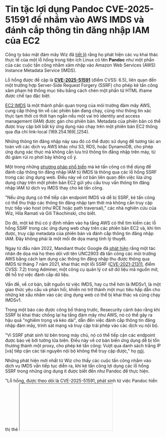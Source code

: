 # Tin tặc lợi dụng Pandoc CVE-2025-51591 để nhắm vào AWS IMDS và đánh cắp thông tin đăng nhập IAM của EC2

[](https://blogger.googleusercontent.com/img/b/R29vZ2xl/AVvXsEgcKyurAVwFl0xbW7fxmPHdNxWeLJgY1Yae%5Fr4IUGEvwD8a0825wBZI1ntXPxDQhyphenhyphenEgh7Z-mVsIjOCPPsb9Both7X-Qp9fvn6CS-2zXBQcRP5i55%5F6Zh89eY9LFRBQ1Ac6Cov-299GYptQgS59qKr%5FjDculJRDg94OoGe1PAHwe3MR5Poy3nKqQ7Fe0ydfU/s728-rw-e365/aws-hack.jpg)

Công ty bảo mật đám mây Wiz đã [tiết lộ](https://www.wiz.io/blog/imds-anomaly-hunting-zero-day) rằng họ phát hiện các vụ khai thác thực tế của một lỗ hổng trong tiện ích Linux có tên **Pandoc** như một phần của các cuộc tấn công nhằm xâm nhập vào Amazon Web Services (AWS) Instance Metadata Service (IMDS).

Lỗ hổng được đề cập là **[CVE-2025-51591](https://nvd.nist.gov/vuln/detail/CVE-2025-51591)** (điểm CVSS: 6.5), liên quan đến một trường hợp Server-Side Request Forgery (SSRF) cho phép kẻ tấn công xâm phạm hệ thống mục tiêu bằng cách chèn một phần tử HTML iframe được chế tạo đặc biệt.

[EC2 IMDS](https://docs.aws.amazon.com/AWSEC2/latest/UserGuide/ec2-instance-metadata.html) là một thành phần quan trọng của môi trường đám mây AWS, cung cấp thông tin về các phiên bản đang chạy, cũng như thông tin xác thực tạm thời có thời hạn ngắn nếu một vai trò identity and access management (IAM) được gán cho phiên bản. Metadata của phiên bản có thể được truy cập bởi bất kỳ ứng dụng nào chạy trên một phiên bản EC2 thông qua địa chỉ link-local (169.254.169[.]254).

Những thông tin đăng nhập này sau đó có thể được sử dụng để tương tác an toàn với các dịch vụ AWS khác như S3, RDS, hoặc DynamoDB, cho phép ứng dụng xác thực mà không cần lưu trữ thông tin đăng nhập trên máy, từ đó giảm rủi ro phơi bày không cố ý.

Một trong những [phương pháp phổ biến](https://securitylabs.datadoghq.com/articles/misconfiguration-spotlight-imds/) mà kẻ tấn công có thể dùng để đánh cắp thông tin đăng nhập IAM từ IMDS là thông qua các lỗ hổng SSRF trong các ứng dụng web. Điều này về cơ bản liên quan đến việc lừa ứng dụng chạy trên một phiên bản EC2 gửi yêu cầu truy vấn thông tin đăng nhập IAM từ dịch vụ IMDS thay cho kẻ tấn công.

[](https://thehackernews.uk/exec-guide-d)

"Nếu ứng dụng có thể tiếp cận endpoint IMDS và dễ bị SSRF, kẻ tấn công có thể thu thập các thông tin đăng nhập tạm thời mà không cần truy cập trực tiếp vào host (như RCE hoặc path traversal)," các nhà nghiên cứu của Wiz, Hila Ramati và Gili Tikochinski, cho biết.

Do đó, một kẻ thủ có ý định nhắm vào hạ tầng AWS có thể tìm kiếm các lỗ hổng SSRF trong các ứng dụng web chạy trên các phiên bản EC2 và, khi tìm được, truy cập metadata của phiên bản và đánh cắp thông tin đăng nhập IAM. Đây không phải là một mối đe dọa mang tính lý thuyết.

Ngay từ đầu năm 2022, Mandiant thuộc Google đã [phát hiện](https://cloud.google.com/blog/topics/threat-intelligence/cloud-metadata-abuse-unc2903/) rằng một tác nhân đe dọa mà họ theo dõi với tên UNC2903 đã tấn công các môi trường AWS bằng cách lạm dụng các thông tin đăng nhập thu được thông qua IMDS từ tháng 7 năm 2021, khai thác một lỗi SSRF ([CVE-2021-21311](https://nvd.nist.gov/vuln/detail/cve-2021-21311), điểm CVSS: 7.2) trong Adminer, một công cụ quản lý cơ sở dữ liệu mã nguồn mở, để hỗ trợ việc đánh cắp dữ liệu.

Vấn đề, về cơ bản, bắt nguồn từ việc IMDS, hay cụ thể hơn là IMDSv1, là một giao thức yêu cầu và phản hồi, khiến nó trở thành một mục tiêu hấp dẫn cho những kẻ xấu nhắm vào các ứng dụng web có thể bị khai thác và cũng chạy IMDSv1.

Trong một báo cáo được công bố tháng trước, Resecurity cảnh báo rằng khi SSRF bị khai thác chống lại hạ tầng đám mây như AWS, nó có thể gây ra hậu quả "nghiêm trọng và kéo dài", dẫn đến việc đánh cắp thông tin đăng nhập đám mây, trinh sát mạng và truy cập trái phép vào các dịch vụ nội bộ.

"Vì SSRF phát sinh từ bên trong máy chủ, nó có thể tiếp cận các endpoint được bảo vệ bởi tường lửa biên. Điều này về cơ bản biến ứng dụng dễ bị tổn thương thành một proxy, cho phép kẻ tấn công: Vượt qua danh sách trắng IP [và] tiếp cận các tài nguyên nội bộ không thể truy cập được," họ [nói](https://www.resecurity.com/blog/article/ssrf-to-aws-metadata-exposure-how-attackers-steal-cloud-credentials).

Những phát hiện mới nhất từ Wiz cho thấy các cuộc tấn công nhắm vào dịch vụ IMDS vẫn tiếp tục diễn ra, khi kẻ tấn công lợi dụng các lỗ hổng SSRF trong những ứng dụng ít được biết đến như Pandoc để thực hiện.

"Lỗ hổng, được theo dõi là CVE-2025-51591, phát sinh từ việc Pandoc hiển thị thẻ <iframe> trong các tài liệu HTML," các nhà nghiên cứu của Wiz cho biết. "Điều này cho phép kẻ tấn công chế tạo một <iframe> trỏ tới server IMDS, hoặc các tài nguyên riêng tư khác."

"Kẻ tấn công đã gửi các tài liệu HTML được chế tạo chứa các phần tử <iframe> mà thuộc tính src nhắm tới endpoint AWS IMDS tại 169.254.169\[.\]254\. Mục tiêu là hiển thị và chiết xuất nội dung của các đường dẫn nhạy cảm, cụ thể là /latest/meta-data/iam/info và /latest/meta-data/iam."

Wiz cho biết cuộc tấn công cuối cùng đã không thành công do việc áp dụng [IMDSv2](https://aws.amazon.com/blogs/security/defense-in-depth-open-firewalls-reverse-proxies-ssrf-vulnerabilities-ec2-instance-metadata-service/), vốn theo hướng phiên làm việc và giảm thiểu tấn công SSRF bằng cách yêu cầu người dùng trước tiên lấy một token và sử dụng token đó trong tất cả các yêu cầu tới IMDS thông qua một header đặc biệt (X-aws-ec2-metadata-token).

[](https://thehackernews.uk/cis-security-suite)

Công ty nói với The Hacker News rằng họ quan sát thấy các nỗ lực khai thác "trong tự nhiên" từ "bắt đầu từ tháng Tám và tiếp diễn trong vài tuần," và thêm rằng họ cũng tìm thấy những nỗ lực liên tục từ các tác nhân mối đe dọa không rõ danh tính nhằm lạm dụng một lỗ hổng SSRF khác trong ClickHouse để tấn công không thành công vào môi trường Google Cloud Platform của một mục tiêu.

Để giảm thiểu rủi ro do CVE-2025-51591 gây ra trong môi trường đám mây, người ta khuyến nghị [sử dụng](https://github.com/jgm/pandoc/commit/67edf7ce7cd3563a180ae44bd122b012e22364f8) tùy chọn "-f html+raw\_html" hoặc tùy chọn "--sandbox" để ngăn Pandoc bao gồm nội dung của các phần tử iframe thông qua thuộc tính src.

"[Pandoc maintainers] quyết định rằng việc hiển thị iframe là hành vi mong đợi và người dùng chịu trách nhiệm hoặc là làm sạch đầu vào hoặc sử dụng các cờ sandbox khi xử lý đầu vào từ người dùng," Wiz nói.

"Mặc dù Amazon khuyến nghị triển khai IMDSv2 với các cải tiến GuardDuty, các phiên bản EC2 được tạo bởi khách hàng Amazon mà thay vào đó sử dụng IMDSv1 có thể gặp rủi ro khi kết hợp với việc chạy phần mềm bên thứ ba dễ bị tấn công chưa được vá," các nhà nghiên cứu Mandiant đã cảnh báo vào thời điểm đó.

Các tổ chức được khuyến nghị thực thi IMDSv2 trên tất cả các phiên bản EC2 và đảm bảo rằng các phiên bản được gán các vai trò tuân thủ nguyên tắc quyền ít nhất (PoLP) để giới hạn phạm vi ảnh hưởng trong trường hợp IMDS bị xâm phạm.